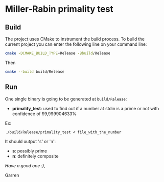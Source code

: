# Miller-Rabin primality test

## Build

The project uses CMake to instrument the build process. To build the current project you can enter the following line on
your command line:

```bash
cmake -DCMAKE_BUILD_TYPE=Release -Bbuild/Release
```

Then

```bash
cmake --build build/Release
```

## Run

One single binary is going to be generated at ``build/Release``:

- **primality_test**: used to find out if a number at stdin is a prime or not with confidence of 99,999904633%

Ex:

```
./build/Release/primality_test < file_with_the_number
```

It should output 's' or 'n':

- **s**: possibly prime
- **n**: definitely composite


_Have a good one :),_

Garren